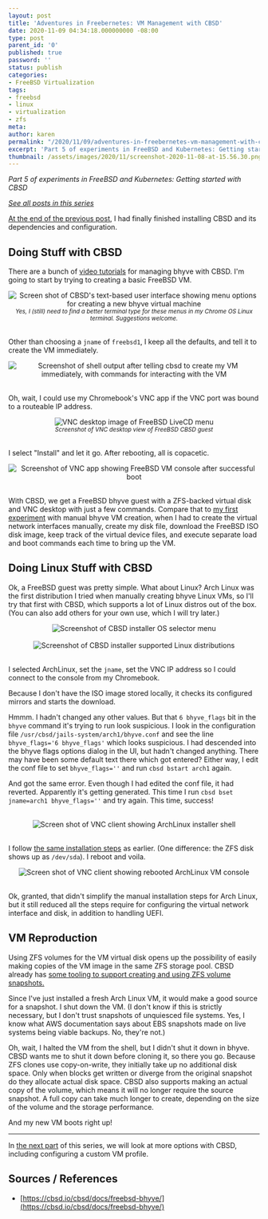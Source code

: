 ```yaml
---
layout: post
title: 'Adventures in Freebernetes: VM Management with CBSD'
date: 2020-11-09 04:34:18.000000000 -08:00
type: post
parent_id: '0'
published: true
password: ''
status: publish
categories:
- FreeBSD Virtualization
tags:
- freebsd
- linux
- virtualization
- zfs
meta:
author: karen
permalink: "/2020/11/09/adventures-in-freebernetes-vm-management-with-cbsd/"
excerpt: 'Part 5 of experiments in FreeBSD and Kubernetes: Getting started with CBSD'
thumbnail: /assets/images/2020/11/screenshot-2020-11-08-at-15.56.30.png
---
```


_Part 5 of experiments in FreeBSD and Kubernetes: Getting started with CBSD_

[_See all posts in this series_](/freebsd-virtualization-series/)

[At the end of the previous post](/2020/11/05/adventures-in-freebernetes-more-linux-bhyve-iour-plus-cbsd/), I had finally finished installing CBSD and its dependencies and configuration.

## Doing Stuff with CBSD

There are a bunch of [video tutorials](https://cbsd.io/cbsd/tutorials/tutorials-with-bhyve/) for managing bhyve with CBSD. I'm going to start by trying to creating a basic FreeBSD VM.

<div align="center">
<img
src="/assets/images/2020/11/screenshot-2020-11-05-at-08.55.48-01.jpeg"
alt="Screen shot of CBSD's text-based user interface showing menu options for creating a new bhyve virtual machine">
<br>
<i><small>
Yes, I (still) need to find a better terminal type for these menus in my Chrome OS Linux terminal. Suggestions welcome.
</small></i>
</div>
<br>

Other than choosing a `jname` of `freebsd1`, I keep all the defaults, and tell it to create the VM immediately.

<div align="center">
<img
src="/assets/images/2020/11/screenshot-2020-11-06-at-15.16.42-01.jpeg"
alt="Screenshot of shell output after telling cbsd to create my VM immediately, with commands for interacting with the VM">
</div>
<br>


<script src="https://gist.github.com/kbruner/9fd30a4162853d3f76462bd654948b78.js"></script>

Oh, wait, I could use my Chromebook's VNC app if the VNC port was bound to a routeable IP address.

<script src="https://gist.github.com/kbruner/d1f30737e228d7afe04440f114f8c586.js"></script>

<div align="center">
<img
src="/assets/images/2020/11/screenshot-2020-11-07-at-22.41.36.png"
alt="VNC desktop image of FreeBSD LiveCD menu">
<br>
<i><small>
Screenshot of VNC desktop view of FreeBSD CBSD guest
</small></i>
</div>
<br>


I select "Install" and let it go. After rebooting, all is copacetic.

<div align="center">
<img
src="/assets/images/2020/11/screenshot-2020-11-07-at-23.21.27.png"
alt="Screenshot of VNC app showing FreeBSD VM console after successful boot">
</div>
<br>


With CBSD, we get a FreeBSD bhyve guest with a ZFS-backed virtual disk and VNC desktop with just a few commands. Compare that to [my first experiment](/2020/10/29/adventures-in-freebernetes-bhyve-my-guest/) with manual bhyve VM creation, when I had to create the virtual network interfaces manually, create my disk file, download the FreeBSD ISO disk image, keep track of the virtual device files, and execute separate load and boot commands each time to bring up the VM.

## Doing Linux Stuff with CBSD

Ok, a FreeBSD guest was pretty simple. What about Linux? Arch Linux was the first distribution I tried when manually creating bhyve Linux VMs, so I'll try that first with CBSD, which supports a lot of Linux distros out of the box. (You can also add others for your own use, which I will try later.)

<div align="center">
<img
src="/assets/images/2020/11/screenshot-2020-11-07-at-23.29.21-01.jpeg"
alt="Screenshot of CBSD installer OS selector menu">
</div>
<br>


<div align="center">
<img
src="/assets/images/2020/11/screenshot-2020-11-07-at-23.29.55-01.jpeg"
alt="Screenshot of CBSD installer supported Linux distributions">
</div>
<br>


I selected ArchLinux, set the `jname`, set the VNC IP address so I could connect to the console from my Chromebook.

<script src="https://gist.github.com/kbruner/c6c0fdb1d50178f96814f87cf6c5146e.js"></script>

Because I don't have the ISO image stored locally, it checks its configured mirrors and starts the download.

<script src="https://gist.github.com/kbruner/10c0e4045553340238a7eb9797975ff6.js"></script>

Hmmm. I hadn't changed any other values. But that `6 bhyve_flags` bit in the `bhyve` command it's trying to run look suspicious. I look in the configuration file `/usr/cbsd/jails-system/arch1/bhyve.conf` and see the line `bhyve_flags='6 bhyve_flags'` which looks suspicious. I had descended into the bhyve flags options dialog in the UI, but hadn't changed anything. There may have been some default text there which got entered? Either way, I edit the conf file to set `bhyve_flags=''` and run `cbsd bstart arch1` again.

And got the same error. Even though I had edited the conf file, it had reverted. Apparently it's getting generated. This time I run `cbsd bset jname=arch1 bhyve_flags=''` and try again. This time, success!

<script src="https://gist.github.com/kbruner/9d9a47f39604eaa9f5eb10ddd503e372.js"></script>

<div align="center">
<img
src=""
alt="">
</div>
<br>

<div align="center">
<img
src="/assets/images/2020/11/screenshot-2020-11-08-at-14.47.12.png"
alt="Screen shot of VNC client showing ArchLinux installer shell">
</div>
<br>


I follow [the same installation steps](/2020/10/31/adventures-in-freebernetes-will-linux-bhyve/) as earlier. (One difference: the ZFS disk shows up as `/dev/sda`). I reboot and voila.

<div align="center">
<img
src="/assets/images/2020/11/screenshot-2020-11-08-at-15.56.30.png"
alt="Screen shot of VNC client showing rebooted ArchLinux VM console">
</div>
<br>


Ok, granted, that didn't simplify the manual installation steps for Arch Linux, but it still reduced all the steps require for configuring the virtual network interface and disk, in addition to handling UEFI.

## VM Reproduction

Using ZFS volumes for the VM virtual disk opens up the possibility of easily making copies of the VM image in the same ZFS storage pool. CBSD already has [some tooling to support creating and using ZFS volume snapshots.](https://cbsd.io/cbsd/tutorials/Cloning-a-Virtual-Machine/)

Since I've just installed a fresh Arch Linux VM, it would make a good source for a snapshot. I shut down the VM. (I don't know if this is strictly necessary, but I don't trust snapshots of unquiesced file systems. Yes, I know what AWS documentation says about EBS snapshots made on live systems being viable backups. No, they're not.)

<script src="https://gist.github.com/kbruner/a8491bf89ae0807035113eef85173c30.js"></script>

Oh, wait, I halted the VM from the shell, but I didn't shut it down in bhyve. CBSD wants me to shut it down before cloning it, so there you go. Because ZFS clones use copy-on-write, they initially take up no additional disk space. Only when blocks get written or diverge from the original snapshot do they allocate actual disk space. CBSD also supports making an actual copy of the volume, which means it will no longer require the source snapshot. A full copy can take much longer to create, depending on the size of the volume and the storage performance.

<script src="https://gist.github.com/kbruner/9b6c141caad21b7d76d042b97ba5d713.js"></script>

And my new VM boots right up!

* * *

In [the next part](/2020/11/13/adventures-in-freebernetes-a-bridge-not-far-enough/) of this series, we will look at more options with CBSD, including configuring a custom VM profile.

## Sources / References

* [https://cbsd.io/cbsd/docs/freebsd-bhyve/](https://cbsd.io/cbsd/docs/freebsd-bhyve/)


